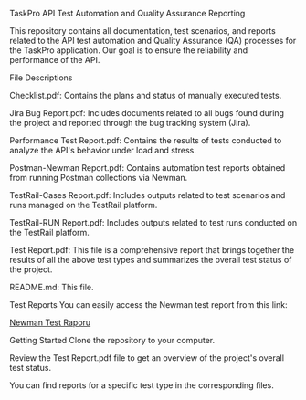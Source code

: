 TaskPro API Test Automation and Quality Assurance Reporting

This repository contains all documentation, test scenarios, and reports related to the API test automation and Quality Assurance (QA) processes for the TaskPro application. Our goal is to ensure the reliability and performance of the API.

File Descriptions

Checklist.pdf: Contains the plans and status of manually executed tests.

Jira Bug Report.pdf: Includes documents related to all bugs found during the project and reported through the bug tracking system (Jira).

Performance Test Report.pdf: Contains the results of tests conducted to analyze the API's behavior under load and stress.

Postman-Newman Report.pdf: Contains automation test reports obtained from running Postman collections via Newman.

TestRail-Cases Report.pdf: Includes outputs related to test scenarios and runs managed on the TestRail platform.

TestRail-RUN Report.pdf: Includes outputs related to test runs conducted on the TestRail platform.

Test Report.pdf: This file is a comprehensive report that brings together the results of all the above test types and summarizes the overall test status of the project.

README.md: This file.

Test Reports
You can easily access the Newman test report from this link:

[Newman Test Raporu](https://aysenurb01.github.io/TaskPro-API-QA/TaskPro%20API%20Tests-2025-08-21-10-10-52-333-0.html)

Getting Started
Clone the repository to your computer.

Review the Test Report.pdf file to get an overview of the project's overall test status.

You can find reports for a specific test type in the corresponding files.
